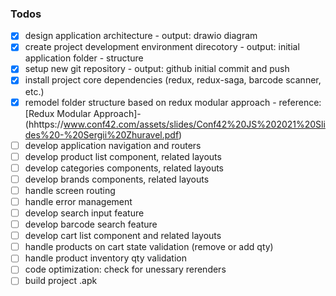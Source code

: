 ### Todos

-   [x] design application architecture - output: drawio diagram
-   [x] create project development environment direcotory - output: initial application folder - structure
-   [x] setup new git repository - output: github initial commit and push
-   [x] install project core dependencies (redux, redux-saga, barcode scanner, etc.)
-   [x] remodel folder structure based on redux modular approach - reference: [Redux Modular Approach]- (hhttps://www.conf42.com/assets/slides/Conf42%20JS%202021%20Slides%20-%20Sergii%20Zhuravel.pdf)
-   [ ] develop application navigation and routers
-   [ ] develop product list component, related layouts
-   [ ] develop categories components, related layouts
-   [ ] develop brands components, related layouts
-   [ ] handle screen routing
-   [ ] handle error management
-   [ ] develop search input feature
-   [ ] develop barcode search feature
-   [ ] develop cart list component and related layouts
-   [ ] handle products on cart state validation (remove or add qty)
-   [ ] handle product inventory qty validation
-   [ ] code optimization: check for unessary rerenders
-   [ ] build project .apk
